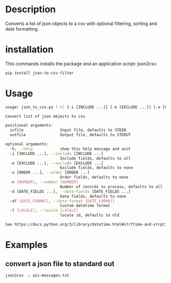 # Description
Converts a list of json objects to a csv with optional filtering, sorting and date formatting.

# installation
This commands installs the package and an application script: json2csv. 
```bash
pip install json-to-csv-filter
```

# Usage
```bash
usage: json_to_csv.py [-h] [-i [INCLUDE ...]] [-e [EXCLUDE ...]] [-o [ORDER ...]] [-n [NUMBER]] [-d [DATE_FIELDS ...]] [-df [DATE_FORMAT]] [-l [LOCALE]] [infile] [outfile]

Convert list of json objects to csv

positional arguments:
  infile                Input file, defaults to STDIN
  outfile               Output file, defaults to STDOUT

optional arguments:
  -h, --help            show this help message and exit
  -i [INCLUDE ...], --include [INCLUDE ...]
                        Include fields, defaults to all
  -e [EXCLUDE ...], --exclude [EXCLUDE ...]
                        Exclude fields, defaults to none
  -o [ORDER ...], --order [ORDER ...]
                        Order fields, defaults to none
  -n [NUMBER], --number [NUMBER]
                        Number of records to process, defaults to all
  -d [DATE_FIELDS ...], --date-fields [DATE_FIELDS ...]
                        Date fields, defaults to none
  -df [DATE_FORMAT], --date-format [DATE_FORMAT]
                        Custom datetime format
  -l [LOCALE], --locale [LOCALE]
                        locale id, defaults to nld

See https://docs.python.org/3/library/datetime.html#strftime-and-strptime-format-codes for datetime format strings and https://babel.pocoo.org/en/latest/ for default nld locale datetime format
```

# Examples
## convert a json file to standard out
```bash
json2csv -i ais-messages.txt
```
